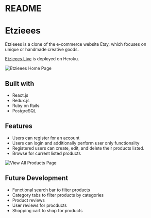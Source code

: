 # README

# Etzieees

Etzieees is a clone of the e-commerce website Etsy, which focuses on unique or handmade creative goods.

[Etzieees Live](https://etzieees.herokuapp.com/) is deployed on Heroku.


![Etzieees Home Page](https://github.com/chrisdangnguyen/Etsy/blob/master/app/assets/images/screenshots/etzieees_homepage.png)

## Built with
* React.js
* Redux.js
* Ruby on Rails
* PostgreSQL

## Features 
* Users can register for an account
* Users can login and additionally perform user only functionality
* Registered users can create, edit, and delete their products listed. 
* Browse for current listed products 

![View All Products Page](https://github.com/chrisdangnguyen/Etsy/blob/master/app/assets/images/screenshots/etzieees_homepage.png)


## Future Development
* Functional search bar to filter products
* Category tabs to filter products by categories
* Product reviews 
* User reviews for procducts
* Shopping cart to shop for products 


